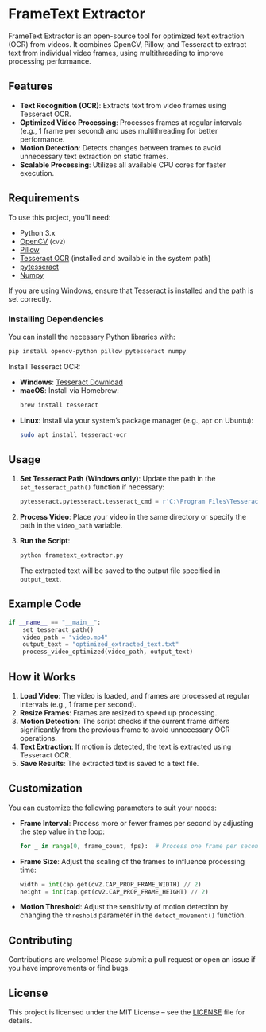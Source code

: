 # FrameText Extractor

FrameText Extractor is an open-source tool for optimized text extraction (OCR) from videos. It combines OpenCV, Pillow, and Tesseract to extract text from individual video frames, using multithreading to improve processing performance.

## Features

- **Text Recognition (OCR)**: Extracts text from video frames using Tesseract OCR.
- **Optimized Video Processing**: Processes frames at regular intervals (e.g., 1 frame per second) and uses multithreading for better performance.
- **Motion Detection**: Detects changes between frames to avoid unnecessary text extraction on static frames.
- **Scalable Processing**: Utilizes all available CPU cores for faster execution.

## Requirements

To use this project, you'll need:

- Python 3.x
- [OpenCV](https://opencv.org/) (`cv2`)
- [Pillow](https://python-pillow.org/)
- [Tesseract OCR](https://github.com/tesseract-ocr/tesseract) (installed and available in the system path)
- [pytesseract](https://github.com/madmaze/pytesseract)
- [Numpy](https://numpy.org/)

If you are using Windows, ensure that Tesseract is installed and the path is set correctly.

### Installing Dependencies

You can install the necessary Python libraries with:

```bash
pip install opencv-python pillow pytesseract numpy
```

Install Tesseract OCR:

- **Windows**: [Tesseract Download](https://github.com/tesseract-ocr/tesseract/wiki)
- **macOS**: Install via Homebrew:
  ```bash
  brew install tesseract
  ```
- **Linux**: Install via your system’s package manager (e.g., `apt` on Ubuntu):
  ```bash
  sudo apt install tesseract-ocr
  ```

## Usage

1. **Set Tesseract Path (Windows only)**:
   Update the path in the `set_tesseract_path()` function if necessary:

   ```python
   pytesseract.pytesseract.tesseract_cmd = r'C:\Program Files\Tesseract-OCR\tesseract.exe'
   ```

2. **Process Video**:
   Place your video in the same directory or specify the path in the `video_path` variable.

3. **Run the Script**:

   ```bash
   python frametext_extractor.py
   ```

   The extracted text will be saved to the output file specified in `output_text`.

## Example Code

```python
if __name__ == "__main__":
    set_tesseract_path()
    video_path = "video.mp4"
    output_text = "optimized_extracted_text.txt"
    process_video_optimized(video_path, output_text)
```

## How it Works

1. **Load Video**: The video is loaded, and frames are processed at regular intervals (e.g., 1 frame per second).
2. **Resize Frames**: Frames are resized to speed up processing.
3. **Motion Detection**: The script checks if the current frame differs significantly from the previous frame to avoid unnecessary OCR operations.
4. **Text Extraction**: If motion is detected, the text is extracted using Tesseract OCR.
5. **Save Results**: The extracted text is saved to a text file.

## Customization

You can customize the following parameters to suit your needs:

- **Frame Interval**: Process more or fewer frames per second by adjusting the step value in the loop:
  
  ```python
  for _ in range(0, frame_count, fps):  # Process one frame per second
  ```

- **Frame Size**: Adjust the scaling of the frames to influence processing time:

  ```python
  width = int(cap.get(cv2.CAP_PROP_FRAME_WIDTH) // 2)
  height = int(cap.get(cv2.CAP_PROP_FRAME_HEIGHT) // 2)
  ```

- **Motion Threshold**: Adjust the sensitivity of motion detection by changing the `threshold` parameter in the `detect_movement()` function.

## Contributing

Contributions are welcome! Please submit a pull request or open an issue if you have improvements or find bugs.

## License

This project is licensed under the MIT License – see the [LICENSE](LICENSE) file for details.
